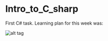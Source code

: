 # Intro_to_C_sharp

First C# task. Learning plan for this week was:

![alt tag](http://lms.codecool.com/File/DownloadPicture-9e9a38a84fe4e511a08500151788bf01/Medium?downloadName=Learning%20Plan.png)
